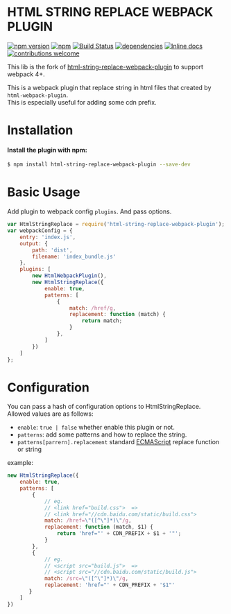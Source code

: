 # HTML STRING REPLACE WEBPACK PLUGIN

[![npm version](https://badge.fury.io/js/html-string-replace-webpack-plugin.svg)](https://badge.fury.io/js/html-string-replace-webpack-plugin)
[![npm](https://img.shields.io/npm/dm/webpack-html-string-replace-plugin.svg)](https://www.npmjs.com/package/webpack-html-string-replace-plugin)
[![Build Status](https://travis-ci.org/prasanthkarukkuvel/html-string-replace-webpack-plugin.svg?branch=master)](https://travis-ci.org/prasanthkarukkuvel/html-string-replace-webpack-plugin.svg?branch=master)
[![dependencies](https://david-dm.org/prasanthkarukkuvel/html-string-replace-webpack-plugin.svg)](https://travis-ci.org/prasanthkarukkuvel/html-string-replace-webpack-plugin)
[![Inline docs](http://inch-ci.org/github/prasanthkarukkuvel/html-string-replace-webpack-plugin.svg?branch=master)](http://inch-ci.org/github/prasanthkarukkuvel/html-string-replace-webpack-plugin)
[![contributions welcome](https://img.shields.io/badge/contributions-welcome-brightgreen.svg?style=flat)](https://github.com/prasanthkarukkuvel/html-string-replace-webpack-plugin/issues)

This lib is the fork of [html-string-replace-webpack-plugin](https://github.com/erraX/html-string-replace-webpack-plugin) to support webpack 4+. 

This is a webpack plugin that replace string in html files that created by `html-webpack-plugin`.   
This is especially useful for adding some cdn prefix.

# Installation

#### Install the plugin with npm:

```bash
$ npm install html-string-replace-webpack-plugin --save-dev
```

# Basic Usage

Add plugin to webpack config `plugins`. And pass options.

```javascript
var HtmlStringReplace = require('html-string-replace-webpack-plugin');
var webpackConfig = {
    entry: 'index.js',
    output: {
        path: 'dist',
        filename: 'index_bundle.js'
    },
    plugins: [
        new HtmlWebpackPlugin(),
        new HtmlStringReplace({
            enable: true,
            patterns: [
                {
                    match: /href/g,
                    replacement: function (match) {
                        return match;
                    }
                },
            ]
        })
    ]
};
```

# Configuration

You can pass a hash of configuration options to HtmlStringReplace.   
Allowed values are as follows:

- `enable`: `true | false`  whether enable this plugin or not.
- `patterns`: add some patterns and how to replace the string.
- `patterns[parrern].replacement` standard [ECMAScript](https://developer.mozilla.org/en-US/docs/Web/JavaScript/Reference/Global_Objects/String/replace) replace function or string

example:
```javascript
new HtmlStringReplace({
    enable: true,
    patterns: [
        {
            // eg.
            // <link href="build.css">  =>
            // <link href="//cdn.baidu.com/static/build.css"> 
            match: /href=\"([^\"]*)\"/g,
            replacement: function (match, $1) {
                return 'href="' + CDN_PREFIX + $1 + '"';
            }
        },
        {
            // eg.
            // <script src="build.js">  =>
            // <script src="//cdn.baidu.com/static/build.js"> 
            match: /src=\"([^\"]*)\"/g,
            replacement: 'href="' + CDN_PREFIX + '$1"'
       }
    ]
})
```
